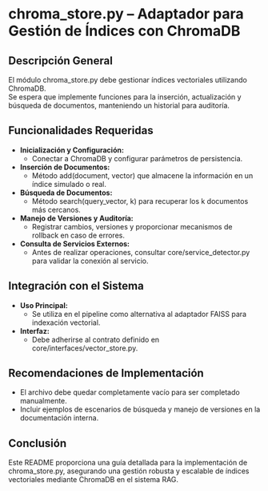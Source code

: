 # chroma_store.py – Adaptador para Gestión de Índices con ChromaDB

## Descripción General
El módulo chroma_store.py debe gestionar índices vectoriales utilizando ChromaDB.  
Se espera que implemente funciones para la inserción, actualización y búsqueda de documentos, manteniendo un historial para auditoría.

## Funcionalidades Requeridas
- **Inicialización y Configuración:**  
  - Conectar a ChromaDB y configurar parámetros de persistencia.
- **Inserción de Documentos:**  
  - Método add(document, vector) que almacene la información en un índice simulado o real.
- **Búsqueda de Documentos:**  
  - Método search(query_vector, k) para recuperar los k documentos más cercanos.
- **Manejo de Versiones y Auditoría:**  
  - Registrar cambios, versiones y proporcionar mecanismos de rollback en caso de errores.
- **Consulta de Servicios Externos:**  
  - Antes de realizar operaciones, consultar core/service_detector.py para validar la conexión al servicio.

## Integración con el Sistema
- **Uso Principal:**  
  - Se utiliza en el pipeline como alternativa al adaptador FAISS para indexación vectorial.
- **Interfaz:**  
  - Debe adherirse al contrato definido en core/interfaces/vector_store.py.

## Recomendaciones de Implementación
- El archivo debe quedar completamente vacío para ser completado manualmente.
- Incluir ejemplos de escenarios de búsqueda y manejo de versiones en la documentación interna.

## Conclusión
Este README proporciona una guía detallada para la implementación de chroma_store.py, asegurando una gestión robusta y escalable de índices vectoriales mediante ChromaDB en el sistema RAG.
